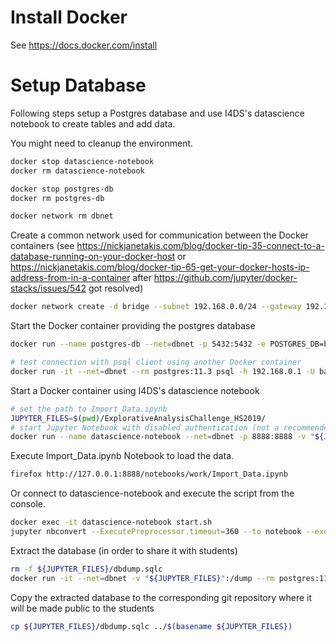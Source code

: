 # Install Docker

See https://docs.docker.com/install

# Setup Database

Following steps setup a Postgres database and use I4DS's datascience notebook to create tables and add data.

You might need to cleanup the environment.

```bash
docker stop datascience-notebook
docker rm datascience-notebook

docker stop postgres-db
docker rm postgres-db 

docker network rm dbnet
```

Create a common network used for communication between the Docker containers (see https://nickjanetakis.com/blog/docker-tip-35-connect-to-a-database-running-on-your-docker-host or https://nickjanetakis.com/blog/docker-tip-65-get-your-docker-hosts-ip-address-from-in-a-container after https://github.com/jupyter/docker-stacks/issues/542 got resolved)

```bash
docker network create -d bridge --subnet 192.168.0.0/24 --gateway 192.168.0.1 dbnet
```

Start the Docker container providing the postgres database

```bash
docker run --name postgres-db --net=dbnet -p 5432:5432 -e POSTGRES_DB=bank_db -e POSTGRES_USER=bank_user -e POSTGRES_PASSWORD=bank_pw -d postgres:11.3

# test connection with psql client using another Docker container
docker run -it --net=dbnet --rm postgres:11.3 psql -h 192.168.0.1 -U bank_user -d bank_db
```

Start a Docker container using I4DS's datascience notebook
```bash
# set the path to Import_Data.ipynb
JUPYTER_FILES=$(pwd)/ExplorativeAnalysisChallenge_HS2019/
# start Jupyter Notebook with disabled authentication (not a recommended practice)
docker run --name datascience-notebook --net=dbnet -p 8888:8888 -v "${JUPYTER_FILES}":/home/jovyan/work -d i4ds/datascience-notebook start-notebook.sh --NotebookApp.token=''
```

Execute Import_Data.ipynb Notebook to load the data.

```bash
firefox http://127.0.0.1:8888/notebooks/work/Import_Data.ipynb
```

Or connect to datascience-notebook and execute the script from the console.

```bash
docker exec -it datascience-notebook start.sh
jupyter nbconvert --ExecutePreprocessor.timeout=360 --to notebook --execute ~/work/Import_Data.ipynb
```

Extract the database (in order to share it with students)

```bash
rm -f ${JUPYTER_FILES}/dbdump.sqlc
docker run -it --net=dbnet -v "${JUPYTER_FILES}":/dump --rm postgres:11.3 pg_dump --format=c --file=/dump/dbdump.sqlc -h 192.168.0.1 -U bank_user -d bank_db
```

Copy the extracted database to the corresponding git repository where it will be made public to the students

```bash
cp ${JUPYTER_FILES}/dbdump.sqlc ../$(basename ${JUPYTER_FILES})
```



